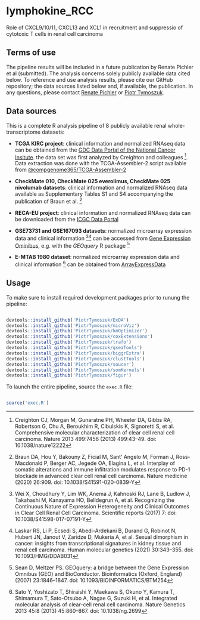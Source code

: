 # lymphokine_RCC

Role of CXCL9/10/11, CXCL13 and XCL1 in recruitment and suppressio of cytotoxic T cells in renal cell carcinoma

## Terms of use

The pipeline results will be included in a future publication by Renate Pichler et al (submitted). The analysis concerns solely publicly available data cited below. To reference and use analysis results, please cite our GitHub repository; the data sources listed below and, if available, the publication. In any questions, please contact [Renate Pichler](mailto:renate.pichler@i-med.ac.at) or [Piotr Tymoszuk](mailto:piotr.s.tymoszuk@gmail.com).

## Data sources

This is a complete R analysis pipeline of 8 publicly available renal whole-transcriptome datasets:

* __TCGA KIRC project__: clinical information and normalized RNAseq data can be obtained from the [GDC Data Portal of the National Cancer Insitute](https://portal.gdc.cancer.gov/). the data set was first analyzed by Creighton and colleagues [^1]. Data extraction was done with the TCGA-Assembler-2 script available from [@compgenome365/TCGA-Assembler-2](https://github.com/compgenome365/TCGA-Assembler-2/tree/master/TCGA-Assembler)

* __CheckMate 010, CheckMate 025 everolimus, CheckMate 025 nivolumab datasets__: clinical information and normalized RNAseq data available as Supplementary Tables S1 and S4 accompanying the publication of Braun et al. [^2]

* __RECA-EU project__: clinical information and normalized RNAseq data can be downloaded from the [ICGC Data Portal](https://dcc.icgc.org/projects/RECA-EU)

* __GSE73731 and GSE167093 datasets__: normalized microarray expression data and clinical information [^3][^4] can be accessed from [Gene Expression Ominibus](https://www.ncbi.nlm.nih.gov/geo/), e.g. with the _GEOquery_ R package [^5]

* __E-MTAB 1980 dataset__: normalized microarray expression data and clinical information [^6] can be obtained from [ArrayExpressData](https://www.ebi.ac.uk/biostudies/arrayexpress/studies/E-MTAB-1980)

## Usage

To make sure to install required development packages prior to runung the pipeline:

```r

devtools::install_github('PiotrTymoszuk/ExDA')
devtools::install_github('PiotrTymoszuk/microViz')
devtools::install_github('PiotrTymoszuk/kmOptimizer')
devtools::install_github('PiotrTymoszuk/coxExtensions')
devtools::install_github('PiotrTymoszuk/trafo')
devtools::install_github('PiotrTymoszuk/gseaTools')
devtools::install_github('PiotrTymoszuk/biggrExtra')
devtools::install_github('PiotrTymoszuk/clustTools')
devtools::install_github('PiotrTymoszuk/soucer')
devtools::install_github('PiotrTymoszuk/somKernels')
devtools::install_github('PiotrTymoszuk/figur')

```
To launch the entire pipeline, source the `exec.R` file:

```r

source('exec.R')

```

[^1]: Creighton CJ, Morgan M, Gunaratne PH, Wheeler DA, Gibbs RA, Robertson G, Chu A, Beroukhim R, Cibulskis K, Signoretti S, et al. Comprehensive molecular characterization of clear cell renal cell carcinoma. Nature 2013 499:7456 (2013) 499:43–49. doi: 10.1038/nature12222

[^2]: Braun DA, Hou Y, Bakouny Z, Ficial M, Sant’ Angelo M, Forman J, Ross-Macdonald P, Berger AC, Jegede OA, Elagina L, et al. Interplay of somatic alterations and immune infiltration modulates response to PD-1 blockade in advanced clear cell renal cell carcinoma. Nature medicine (2020) 26:909. doi: 10.1038/S41591-020-0839-Y

[^3]: Wei X, Choudhury Y, Lim WK, Anema J, Kahnoski RJ, Lane B, Ludlow J, Takahashi M, Kanayama HO, Belldegrun A, et al. Recognizing the Continuous Nature of Expression Heterogeneity and Clinical Outcomes in Clear Cell Renal Cell Carcinoma. Scientific reports (2017) 7: doi: 10.1038/S41598-017-07191-Y

[^4]: Laskar RS, Li P, Ecsedi S, Abedi-Ardekani B, Durand G, Robinot N, Hubert JN, Janout V, Zaridze D, Mukeria A, et al. Sexual dimorphism in cancer: insights from transcriptional signatures in kidney tissue and renal cell carcinoma. Human molecular genetics (2021) 30:343–355. doi: 10.1093/HMG/DDAB031

[^5]: Sean D, Meltzer PS. GEOquery: a bridge between the Gene Expression Omnibus (GEO) and BioConductor. Bioinformatics (Oxford, England) (2007) 23:1846–1847. doi: 10.1093/BIOINFORMATICS/BTM254

[^6]: Sato Y, Yoshizato T, Shiraishi Y, Maekawa S, Okuno Y, Kamura T, Shimamura T, Sato-Otsubo A, Nagae G, Suzuki H, et al. Integrated molecular analysis of clear-cell renal cell carcinoma. Nature Genetics 2013 45:8 (2013) 45:860–867. doi: 10.1038/ng.2699

